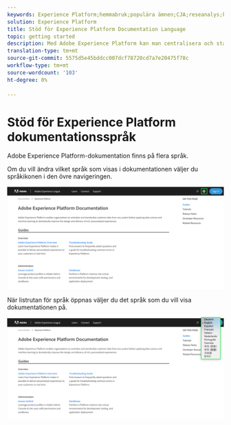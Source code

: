 ```yaml
---
keywords: Experience Platform;hemmabruk;populära ämnen;CJA;reseanalys;kundreseanalys;kampanjsamordning;orkestrering;kundresa;resa;resesamordning;kapacitet;region
solution: Experience Platform
title: Stöd för Experience Platform Documentation Language
topic: getting started
description: Med Adobe Experience Platform kan man centralisera och standardisera kunddata innan man använder datavetenskap och maskininlärning för att dramatiskt förbättra utformningen och leveransen av avancerade, personaliserade upplevelser.
translation-type: tm+mt
source-git-commit: 5575d5e45bddcc007dcf78720cd7a7e20475f78c
workflow-type: tm+mt
source-wordcount: '103'
ht-degree: 0%

---
```



# Stöd för Experience Platform dokumentationsspråk

Adobe Experience Platform-dokumentation finns på flera språk.

Om du vill ändra vilket språk som visas i dokumentationen väljer du språkikonen i den övre navigeringen.

![](../images/overview/documentation-language.png)

När listrutan för språk öppnas väljer du det språk som du vill visa dokumentationen på.

![](../images/overview/documentation-language-select.png)